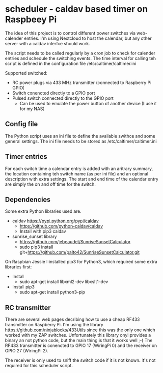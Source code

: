 # scheduler - caldav based timer on Raspbeey Pi
The idea of this project is to control different power switches via web-calender entries. 
I'm using Nextcloud to host the calendar, but any other server with a caldav interfce should work.

The script needs to be called regularly by a cron job to check for calender entries and 
schedule the switching events. The time interval for calling teh script is defined in
the configuration file /etc/caltimer/caltimer.ini

Supported switched:
* RC power plugs via 433 MHz transmitter (connected to Raspberry Pi GPIO)
* Switch conencted directly to a GPIO port
* Pulsed switch connected directly to the GPIO port
  * Can be used to emulate the power button of another device (I use it for my NAS)

## Config file
The Python script uses an ini file to define the available swithce and some general settings.
The ini file needs to be stored as /etc/caltimer/caltimer.ini

## Timer entries
For each switch time a calendar entry is added with an aritrary summary, the location containing teh switch name 
(as per ini file) and an optional description with extra settings. 
The start and end time of the calendar entry are simply the on and off time for the switch.

## Dependencies
Some extra Python libraries used are.
* caldav https://pypi.python.org/pypi/caldav
  * https://github.com/python-caldav/caldav
  * Install with pip3 caldav
* sunrise_sunset library
  * https://github.com/jebeaudet/SunriseSunsetCalculator
  * sudo pip3 install git+https://github.com/palto42/SunriseSunsetCalculator.git 

On Raspbian Jessie I installed pip3 for Python3, which required some extra libraries first:
* Install
  * sudo apt-get install libxml2-dev libxslt1-dev 
* Install pip3
  * sudo apt-get install python3-pip 

## RC transmitter
There are several web pages decribing how to use a cheap RF433 transmitter on Raspberry Pi.
I'm using the library https://github.com/ninjablocks/433Utils since this was the only one which worked with my ZAP switches.
Unfortunately this library onyl provides a binary an not python code, but the main thing is that it works well ;-)
The RF433 transmitter is conencted to GPIO 17 (WiringPi 0) and the receiver on GPIO 27 (WiringPi 2). 

The receiver is only used to sniff the switch code if it is not known. It's not required for this scheduler script.
